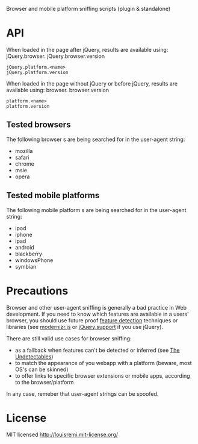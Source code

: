 Browser and mobile platform sniffing scripts (plugin & standalone)

API
===

When loaded in the page after jQuery, results are available using:
    jQuery.browser.<name>
    jQuery.browser.version
    
    jQuery.platform.<name>
    jQuery.platform.version

When loaded in the page without jQuery or before jQuery, results are available using:
    browser.<name>
    browser.version
    
    platform.<name>
    platform.version

Tested browsers
---------------

The following browser <name>s are being searched for in the user-agent string:

- mozilla
- safari
- chrome
- msie
- opera

Tested mobile platforms
-----------------------

The following mobile platform <name>s are being searched for in the user-agent string:

- ipod
- iphone
- ipad
- android
- blackberry
- windowsPhone
- symbian

Precautions
===========

Browser and other user-agent sniffing is generally a bad practice in Web development. 
If you need to know which features are available in a users' browser,
you should use future proof [feature detection](https://developer.mozilla.org/en/Web_development/Writing_forward-compatible_websites#Sniff_for_specific_features) techniques or libraries (see [modernizr.js](http://www.modernizr.com/) or [jQuery.support](http://api.jquery.com/jQuery.support/) if you use jQuery).

There are still valid use cases for browser sniffing:

- as a fallback when features can't be detected or inferred (see [The Undetectables](https://github.com/Modernizr/Modernizr/wiki/Undetectables))
- to match the appearance of you webapp with a platform (beware, most OS's can be skinned)
- to offer links to specific browser extensions or mobile apps, according to the browser/platform

In any case, remeber that user-agent strings can be spoofed.

License
=======

MIT licensed http://louisremi.mit-license.org/